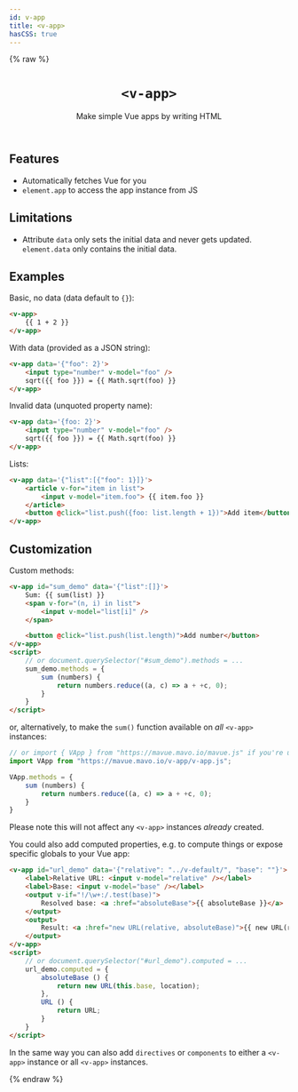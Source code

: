 ```yaml
---
id: v-app
title: <v-app>
hasCSS: true
---
```

{% raw %}
<header>

# `<v-app>`

Make simple Vue apps by writing HTML

</header>

<main>

## Features

- Automatically fetches Vue for you
- `element.app` to access the app instance from JS


## Limitations

- Attribute `data` only sets the initial data and never gets updated. `element.data` only contains the initial data.

## Examples

Basic, no data (data default to `{}`):

```html
<v-app>
	{{ 1 + 2 }}
</v-app>
```

With data (provided as a JSON string):

```html
<v-app data='{"foo": 2}'>
	<input type="number" v-model="foo" />
	sqrt({{ foo }}) = {{ Math.sqrt(foo) }}
</v-app>
```

Invalid data (unquoted property name):

```html
<v-app data='{foo: 2}'>
	<input type="number" v-model="foo" />
	sqrt({{ foo }}) = {{ Math.sqrt(foo) }}
</v-app>
```

Lists:

```html
<v-app data='{"list":[{"foo": 1}]}'>
	<article v-for="item in list">
		<input v-model="item.foo"> {{ item.foo }}
	</article>
	<button @click="list.push({foo: list.length + 1})">Add item</button>
</v-app>
```

## Customization

Custom methods:

```html
<v-app id="sum_demo" data='{"list":[]}'>
	Sum: {{ sum(list) }}
	<span v-for="(n, i) in list">
		<input v-model="list[i]" />
	</span>

	<button @click="list.push(list.length)">Add number</button>
</v-app>
<script>
	// or document.querySelector("#sum_demo").methods = ...
	sum_demo.methods = {
		sum (numbers) {
			return numbers.reduce((a, c) => a + +c, 0);
		}
	}
</script>
```

or, alternatively, to make the `sum()` function available on *all* `<v-app>` instances:

```js
// or import { VApp } from "https://mavue.mavo.io/mavue.js" if you're using all of MaVue
import VApp from "https://mavue.mavo.io/v-app/v-app.js";

VApp.methods = {
	sum (numbers) {
		return numbers.reduce((a, c) => a + +c, 0);
	}
}
```

Please note this will not affect any `<v-app>` instances *already* created.

You could also add computed properties, e.g. to compute things or expose specific globals to your Vue app:

```html
<v-app id="url_demo" data='{"relative": "../v-default/", "base": ""}'>
	<label>Relative URL: <input v-model="relative" /></label>
	<label>Base: <input v-model="base" /></label>
	<output v-if="!/\w+:/.test(base)">
		Resolved base: <a :href="absoluteBase">{{ absoluteBase }}</a>
	</output>
	<output>
		Result: <a :href="new URL(relative, absoluteBase)">{{ new URL(relative, absoluteBase) }}</a>
	</output>
</v-app>
<script>
	// or document.querySelector("#url_demo").computed = ...
	url_demo.computed = {
		absoluteBase () {
			return new URL(this.base, location);
		},
		URL () {
			return URL;
		}
	}
</script>
```
<style>
#url_demo {
	display: grid;
	grid-template-columns: auto 1fr;
	gap: .5em 1em;
	border: 1px solid hsl(220 10% 90%);
	background:hsl(220 10% 98%);
	padding: .5em;
	margin: 1em 0;
}

	#url_demo label,
	#url_demo output {
		display: contents;
	}

	#url_demo a {
		font-weight: bold;
	}

</style>

In the same way you can also add `directives` or `components` to either a `<v-app>` instance
or all `<v-app>` instances.

</main>
{% endraw %}